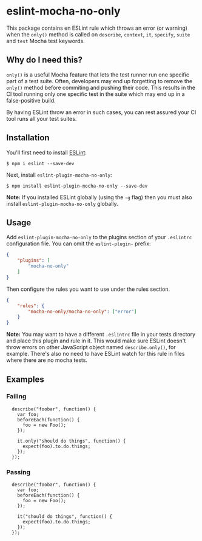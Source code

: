 # eslint-mocha-no-only

This package contains en ESLint rule which throws an error (or warning) when the `only()` method is called on `describe`, `context`, `it`, `specify`, `suite` and `test` Mocha test keywords.

## Why do I need this?
`only()` is a useful Mocha feature that lets the test runner run one specific part of a test suite. Often, developers may end up forgetting to remove the `only()` method before commiting and pushing their code. This results in the CI tool running only one specific test in the suite which may end up in a false-positive build.

By having ESLint throw an error in such cases, you can rest assured your CI tool runs all your test suites.

## Installation

You'll first need to install [ESLint](http://eslint.org):

```
$ npm i eslint --save-dev
```

Next, install `eslint-plugin-mocha-no-only`:

```
$ npm install eslint-plugin-mocha-no-only --save-dev
```

**Note:** If you installed ESLint globally (using the `-g` flag) then you must also install `eslint-plugin-mocha-no-only` globally.

## Usage

Add `eslint-plugin-mocha-no-only` to the plugins section of your `.eslintrc` configuration file. You can omit the `eslint-plugin-` prefix:

```json
{
    "plugins": [
        "mocha-no-only"
    ]
}
```


Then configure the rules you want to use under the rules section.

```json
{
    "rules": {
        "mocha-no-only/mocha-no-only": ["error"]
    }
}
```
**Note:** You may want to have a different `.eslintrc` file in your tests directory and place this plugin and rule in it. This would make sure ESLint doesn't throw errors on other JavaScript object named `describe.only()`, for example. There's also no need to have ESLint watch for this rule in files where there are no mocha tests.

## Examples

### Failing
```
  describe("foobar", function() {
    var foo;
    beforeEach(function() {
      foo = new Foo();
    });

    it.only("should do things", function() {
      expect(foo).to.do.things;
    });
  });
```

### Passing
```
  describe("foobar", function() {
    var foo;
    beforeEach(function() {
      foo = new Foo();
    });

    it("should do things", function() {
      expect(foo).to.do.things;
    });
  });
```
